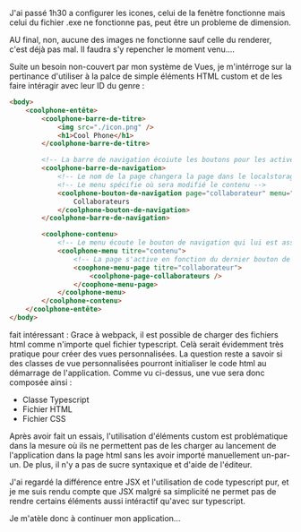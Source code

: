 J'ai passé 1h30 a configurer les icones, celui de la fenètre fonctionne mais celui du fichier .exe ne fonctionne pas, peut être un probleme de dimension.

AU final, non, aucune des images ne fonctionne sauf celle du renderer, c'est déjà pas mal. Il faudra s'y repencher le moment venu....


Suite un besoin non-couvert par mon système de Vues, je m'intérroge sur la pertinance d'utiliser à la palce de simple éléments HTML custom et de les faire intéragir avec leur ID du genre :

```html
<body>
    <coolphone-entête>
        <coolphone-barre-de-titre>
            <img src="./icon.png" />
            <h1>Cool Phone</h1>
        </coolphone-barre-de-titre>

        <!-- La barre de navigation écoiute les boutons pour les activer en fonction de la page -->
        <coolphone-barre-de-navigation>
            <!-- Le nom de la page changera la page dans le localstorage -->
            <!-- Le menu spécifie où sera modifié le contenu -->
            <coolphone-bouton-de-navigation page="collaborateur" menu="contenu">
                Collaborateurs
            </coolphone-bouton-de-navigation>
        </coolphone-barre-de-navigation>

        <coolphone-contenu>
            <!-- Le menu écoute le bouton de navigation qui lui est associé -->
            <coolphone-menu titre="contenu">
                <!-- La page s'active en fonction du dernier bouton de navigation pressé -->
                <coophone-menu-page titre="collaborateur">
                    <coolphone-page-collaborateurs />
                </coophone-menu-page>
            </coolphone-menu>
        </coolphone-contenu>
    </coolphone-entête>
</body>
```

fait intéressant : Grace à webpack, il est possible de charger des fichiers html comme n'importe quel fichier typescript. Celà serait évidemment très pratique pour créer des vues personnalisées. La question reste a savoir si des classes de vue personnalisées pourront initialiser le code html au démarrage de l'application.
Comme vu ci-dessus, une vue sera donc composée ainsi :
- Classe Typescript
- Fichier HTML
- Fichier CSS

Après avoir fait un essais, l'utilisation d'éléments custom est problématique dans la mesure où ils ne permettent pas de les charger au lancement de l'application dans la page html sans les avoir importé manuellement un-par-un.
De plus, il n'y a pas de sucre syntaxique et d'aide de l'éditeur.

J'ai regardé la différence entre JSX et l'utilisation de code typescript pur, et je me suis rendu compte que JSX malgré sa simplicité ne permet pas de rendre certains éléments aussi intéractif qu'avec sur typescript.


Je m'atèle donc à continuer mon application...